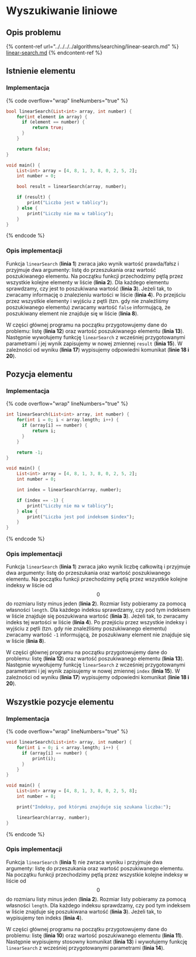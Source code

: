 # Wyszukiwanie liniowe

## Opis problemu

{% content-ref url="../../../../algorithms/searching/linear-search.md" %}
[linear-search.md](../../../../algorithms/searching/linear-search.md)
{% endcontent-ref %}

## Istnienie elementu

### Implementacja

{% code overflow="wrap" lineNumbers="true" %}
```dart
bool linearSearch(List<int> array, int number) {
    for(int element in array) {
      if (element == number) {
          return true;
      }
    }

    return false;
}

void main() {
    List<int> array = [4, 8, 1, 3, 8, 0, 2, 5, 2];
    int number = 0;

    bool result = linearSearch(array, number);

    if (result) {
        print("Liczba jest w tablicy");
    } else {
        print("Liczby nie ma w tablicy");
    }
}
```
{% endcode %}

### Opis implementacji

Funkcja `linearSearch` (**linia 1**) zwraca jako wynik wartość prawda/fałsz i przyjmuje dwa argumenty: listę do przeszukania oraz wartość poszukiwanego elementu. Na początku funkcji przechodzimy pętlą przez wszystkie kolejne elementy w liście (**linia 2**). Dla każdego elementu sprawdzamy, czy jest to poszukiwana wartość (**linia 3**). Jeżeli tak, to zwracamy informację o znalezieniu wartości w liście (**linia 4**). Po przejściu przez wszystkie elementy i wyjściu z pętli (tzn. gdy nie znaleźliśmy poszukiwanego elementu) zwracamy wartość `false` informującą, że poszukiwany element nie znajduje się w liście (**linia 8**).

W części głównej programu na początku przygotowujemy dane do problemu: listę (**linia 12**) oraz wartość poszukiwanego elementu (**linia 13**). Następnie wywołujemy funkcję `linearSearch` z wcześniej przygotowanymi parametrami i jej wynik zapisujemy w nowej zmiennej `result` (**linia 15**). W zależności od wyniku (**linia 17**) wypisujemy odpowiedni komunikat (**linie 18 i 20**).

## Pozycja elementu

### Implementacja

{% code overflow="wrap" lineNumbers="true" %}
```dart
int linearSearch(List<int> array, int number) {
    for(int i = 0; i < array.length; i++) {
      if (array[i] == number) {
          return i;
      }
    }

    return -1;
}

void main() {
    List<int> array = [4, 8, 1, 3, 8, 0, 2, 5, 2];
    int number = 0;

    int index = linearSearch(array, number);

    if (index == -1) {
        print("Liczby nie ma w tablicy");
    } else {
        print("Liczba jest pod indeksem $index");
    }
}
```
{% endcode %}

### Opis implementacji

Funkcja `linearSearch` (**linia 1**) zwraca jako wynik liczbę całkowitą i przyjmuje dwa argumenty: listę do przeszukania oraz wartość poszukiwanego elementu. Na początku funkcji przechodzimy pętlą przez wszystkie kolejne indeksy w liście od $$0$$ do rozmiaru listy minus jeden (**linia 2**). Rozmiar listy pobieramy za pomocą własności `length`. Dla każdego indeksu sprawdzamy, czy pod tym indeksem w liście znajduje się poszukiwana wartość (**linia 3**). Jeżeli tak, to zwracamy indeks tej wartości w liście (**linia 4**). Po przejściu przez wszystkie indeksy i wyjściu z pętli (tzn. gdy nie znaleźliśmy poszukiwanego elementu) zwracamy wartość `-1` informującą, że poszukiwany element nie znajduje się w liście (**linia 8**).

W części głównej programu na początku przygotowujemy dane do problemu: listę (**linia 12**) oraz wartość poszukiwanego elementu (**linia 13**). Następnie wywołujemy funkcję `linearSearch` z wcześniej przygotowanymi parametrami i jej wynik zapisujemy w nowej zmiennej `index` (**linia 15**). W zależności od wyniku (**linia 17**) wypisujemy odpowiedni komunikat (**linie 18 i 20**).

## Wszystkie pozycje elementu

### Implementacja

{% code overflow="wrap" lineNumbers="true" %}
```dart
void linearSearch(List<int> array, int number) {
    for(int i = 0; i < array.length; i++) {
      if (array[i] == number) {
          print(i);
      }
    }
}

void main() {
    List<int> array = [4, 8, 1, 3, 8, 0, 2, 5, 8];
    int number = 8;

    print("Indeksy, pod którymi znajduje się szukana liczba:");

    linearSearch(array, number);
}
```
{% endcode %}

### Opis implementacji

Funkcja `linearSearch` (**linia 1**) nie zwraca wyniku i przyjmuje dwa argumenty: listę do przeszukania oraz wartość poszukiwanego elementu. Na początku funkcji przechodzimy pętlą przez wszystkie kolejne indeksy w liście od $$0$$ do rozmiaru listy minus jeden (**linia 2**). Rozmiar listy pobieramy za pomocą własności `length`. Dla każdego indeksu sprawdzamy, czy pod tym indeksem w liście znajduje się poszukiwana wartość (**linia 3**). Jeżeli tak, to wypisujemy ten indeks (**linia 4**).

W części głównej programu na początku przygotowujemy dane do problemu: listę (**linia 10**) oraz wartość poszukiwanego elementu (**linia 11**). Następnie wypisujemy stosowny komunikat (**linia 13**) i wywołujemy funkcję `linearSearch` z wcześniej przygotowanymi parametrami (**linia 14**).